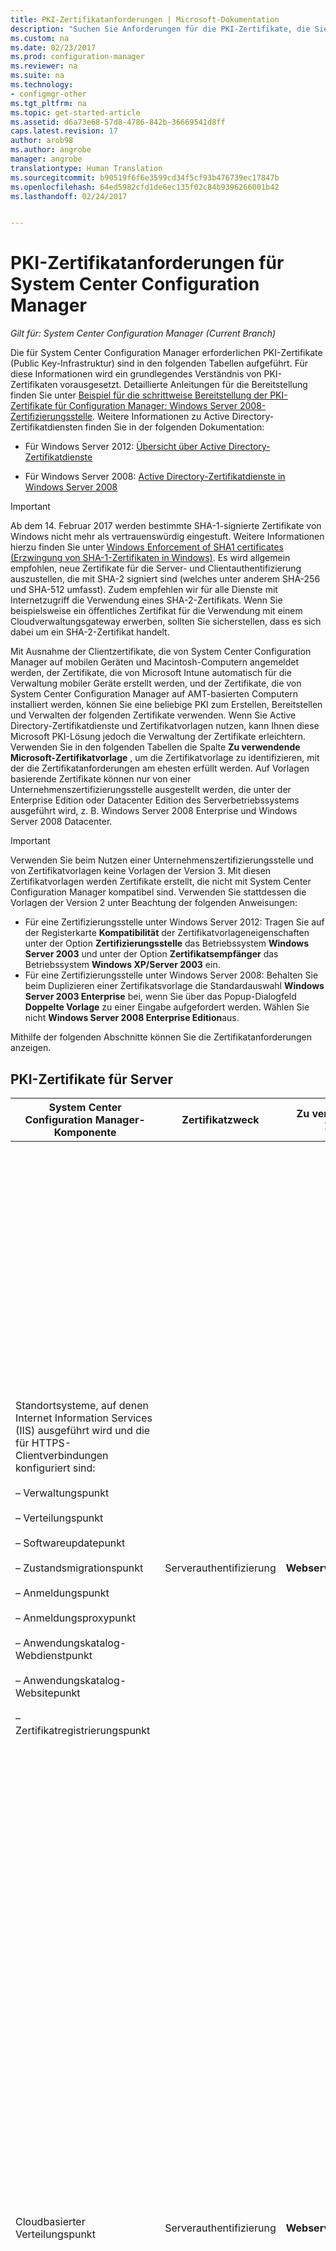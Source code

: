```yaml
---
title: PKI-Zertifikatanforderungen | Microsoft-Dokumentation
description: "Suchen Sie Anforderungen für die PKI-Zertifikate, die Sie möglicherweise für System Center Configuration Manager benötigen."
ms.custom: na
ms.date: 02/23/2017
ms.prod: configuration-manager
ms.reviewer: na
ms.suite: na
ms.technology:
- configmgr-other
ms.tgt_pltfrm: na
ms.topic: get-started-article
ms.assetid: d6a73e68-57d8-4786-842b-36669541d8ff
caps.latest.revision: 17
author: arob98
ms.author: angrobe
manager: angrobe
translationtype: Human Translation
ms.sourcegitcommit: b90519f6f6e3599cd34f5cf93b476739ec17847b
ms.openlocfilehash: 64ed5982cfd1de6ec135f02c84b9396266001b42
ms.lasthandoff: 02/24/2017


---
```

# <a name="pki-certificate-requirements-for-system-center-configuration-manager"></a>PKI-Zertifikatanforderungen für System Center Configuration Manager

*Gilt für: System Center Configuration Manager (Current Branch)*

Die für System Center Configuration Manager erforderlichen PKI-Zertifikate (Public Key-Infrastruktur) sind in den folgenden Tabellen aufgeführt. Für diese Informationen wird ein grundlegendes Verständnis von PKI-Zertifikaten vorausgesetzt. Detaillierte Anleitungen für die Bereitstellung finden Sie unter [Beispiel für die schrittweise Bereitstellung der PKI-Zertifikate für Configuration Manager: Windows Server 2008-Zertifizierungsstelle](/sccm/core/plan-design/network/example-deployment-of-pki-certificates). Weitere Informationen zu Active Directory-Zertifikatdiensten finden Sie in der folgenden Dokumentation:  

-   Für Windows Server 2012: [Übersicht über Active Directory-Zertifikatdienste](http://go.microsoft.com/fwlink/p/?LinkId=286744)  

-   Für Windows Server 2008: [Active Directory-Zertifikatdienste in Windows Server 2008](http://go.microsoft.com/fwlink/p/?LinkId=115018)  

> [!IMPORTANT]  
>  Ab dem 14. Februar 2017 werden bestimmte SHA-1-signierte Zertifikate von Windows nicht mehr als vertrauenswürdig eingestuft. Weitere Informationen hierzu finden Sie unter [Windows Enforcement of SHA1 certificates (Erzwingung von SHA-1-Zertifikaten in Windows)](http://social.technet.microsoft.com/wiki/contents/articles/32288.windows-enforcement-of-sha1-certificates.aspx). Es wird allgemein empfohlen, neue Zertifikate für die Server- und Clientauthentifizierung auszustellen, die mit SHA-2 signiert sind (welches unter anderem SHA-256 und SHA-512 umfasst).
> Zudem empfehlen wir für alle Dienste mit Internetzugriff die Verwendung eines SHA-2-Zertifikats. Wenn Sie beispielsweise ein öffentliches Zertifikat für die Verwendung mit einem Cloudverwaltungsgateway erwerben, sollten Sie sicherstellen, dass es sich dabei um ein SHA-2-Zertifikat handelt.

 Mit Ausnahme der Clientzertifikate, die von System Center Configuration Manager auf mobilen Geräten und Macintosh-Computern angemeldet werden, der Zertifikate, die von Microsoft Intune automatisch für die Verwaltung mobiler Geräte erstellt werden, und der Zertifikate, die von System Center Configuration Manager auf AMT-basierten Computern installiert werden, können Sie eine beliebige PKI zum Erstellen, Bereitstellen und Verwalten der folgenden Zertifikate verwenden. Wenn Sie Active Directory-Zertifikatdienste und Zertifikatvorlagen nutzen, kann Ihnen diese Microsoft PKI-Lösung jedoch die Verwaltung der Zertifikate erleichtern. Verwenden Sie in den folgenden Tabellen die Spalte **Zu verwendende Microsoft-Zertifikatvorlage** , um die Zertifikatvorlage zu identifizieren, mit der die Zertifikatanforderungen am ehesten erfüllt werden. Auf Vorlagen basierende Zertifikate können nur von einer Unternehmenszertifizierungsstelle ausgestellt werden, die unter der Enterprise Edition oder Datacenter Edition des Serverbetriebssystems ausgeführt wird, z. B. Windows Server 2008 Enterprise und Windows Server 2008 Datacenter.  

> [!IMPORTANT]  
>  Verwenden Sie beim Nutzen einer Unternehmenszertifizierungsstelle und von Zertifikatvorlagen keine Vorlagen der Version 3. Mit diesen Zertifikatvorlagen werden Zertifikate erstellt, die nicht mit System Center Configuration Manager kompatibel sind. Verwenden Sie stattdessen die Vorlagen der Version 2 unter Beachtung der folgenden Anweisungen:  
>   
>  -   Für eine Zertifizierungsstelle unter Windows Server 2012: Tragen Sie auf der Registerkarte **Kompatibilität** der Zertifikatvorlageneigenschaften unter der Option **Zertifizierungsstelle** das Betriebssystem **Windows Server 2003** und unter der Option **Zertifikatsempfänger** das Betriebssystem **Windows XP/Server 2003** ein.  
> -   Für eine Zertifizierungsstelle unter Windows Server 2008: Behalten Sie beim Duplizieren einer Zertifikatsvorlage die Standardauswahl **Windows Server 2003 Enterprise** bei, wenn Sie über das Popup-Dialogfeld **Doppelte Vorlage** zu einer Eingabe aufgefordert werden. Wählen Sie nicht **Windows Server 2008 Enterprise Edition**aus.  

 Mithilfe der folgenden Abschnitte können Sie die Zertifikatanforderungen anzeigen.  

##  <a name="BKMK_PKIcertificates_for_servers"></a> PKI-Zertifikate für Server  

|System Center Configuration Manager-Komponente|Zertifikatzweck|Zu verwendende Microsoft-Zertifikatvorlage|Spezifische Informationen im Zertifikat|Verwendung des Zertifikats im System Center Configuration Manager|  
|-------------------------------------|-------------------------|-------------------------------------------|---------------------------------------------|----------------------------------------------------------|  
|Standortsysteme, auf denen Internet Information Services (IIS) ausgeführt wird und die für HTTPS-Clientverbindungen konfiguriert sind:<br /><br /> – Verwaltungspunkt<br /><br /> – Verteilungspunkt<br /><br /> – Softwareupdatepunkt<br /><br /> – Zustandsmigrationspunkt<br /><br /> – Anmeldungspunkt<br /><br /> – Anmeldungsproxypunkt<br /><br /> – Anwendungskatalog-Webdienstpunkt<br /><br /> – Anwendungskatalog-Websitepunkt<br /><br /> – Zertifikatregistrierungspunkt|Serverauthentifizierung|**Webserver**|**Der Wert „Erweiterte Schlüsselverwendung“** muss **Serverauthentifizierung (136155731)**<br /><br /> Wenn das Standortsystem Verbindungen aus dem Internet akzeptiert, muss der „Antragstellername“ oder der „Alternative Antragstellername“ den internetbasierten, vollständig qualifizierten Domänennamen (Fully Qualified Domain Name, FQDN) enthalten.<br /><br /> Wenn das Standortsystem Verbindungen aus dem Intranet akzeptiert, muss der „Antragstellername“ oder der „Alternative Antragstellername“ entweder den Intranet-FQDN (empfohlen) oder den Computernamen enthalten, je nachdem, wie das Standortsystem konfiguriert ist.<br /><br /> Wenn das Standortsystem Verbindungen aus dem Internet und dem Intranet akzeptiert, müssen Internet-FQDN und Intranet-FQDN (oder der Computername) angegeben werden. Als Trennzeichen zwischen den zwei Namen muss das kaufmännische Und-Zeichen (&) verwendet werden.<br /><br /> **Hinweis:** Wenn der Softwareupdatepunkt nur Clientverbindungen aus dem Internet akzeptiert, muss das Zertifikat sowohl den Internet-FQDN als auch den Intranet-FQDN enthalten.<br /><br /> Der SHA-2-Hashalgorithmus wird unterstützt.<br /><br /> Für dieses Zertifikat ist in System Center Configuration Manager keine maximal unterstützte Schlüssellänge angegeben. Informationen zu Problemen hinsichtlich der Schlüssellänge dieses Zertifikats finden Sie in der PKI- und IIS-Dokumentation.|Dieses Zertifikat muss sich im privaten Speicher des Computerzertifikatspeichers befinden.<br /><br /> Das Webserverzertifikat wird zur Authentifizierung dieser Server auf dem Client und zur Verschlüsselung aller Daten mit SSL (Secure Sockets Layer) verwendet, die zwischen dem Client und diesen Servern übertragen werden.|  
|Cloudbasierter Verteilungspunkt|Serverauthentifizierung|**Webserver**|**Der Wert „Erweiterte Schlüsselverwendung“** muss **Serverauthentifizierung (136155731)**<br /><br /> Der Antragstellername muss für die jeweilige Instanz des cloudbasierten Verteilungspunkts einen vom Kunden definierten Dienstnamen und Domänennamen im FQDN-Format als allgemeinen Namen enthalten.<br /><br /> Der private Schlüssel muss exportierbar sein.<br /><br /> Der SHA-2-Hashalgorithmus wird unterstützt.<br /><br /> Unterstützte Schlüssellängen: 2048 Bits.|Dieses Dienstzertifikat wird zur Authentifizierung des cloudbasierten Verteilungspunktdiensts für Configuration Manager-Clients und zur Verschlüsselung aller Daten per SSL (Secure Sockets Layer) verwendet, die zwischen diesen Komponenten übertragen werden. Dieses Zertifikat muss in einem öffentlichen Schlüsselzertifikatstandard-Format (Public Key Certificate Standard, PKCS #12) exportiert werden, und das Kennwort muss bekannt sein, damit es importiert werden kann, wenn Sie einen cloudbasierten Verteilungspunkt erstellen.<br /><br /> **Hinweis:** Dieses Zertifikat wird zusammen mit dem Microsoft Azure-Verwaltungszertifikat verwendet. Weitere Informationen zu diesem Zertifikat finden Sie unter [Übersicht über Zertifikate für Azure Cloud Services](http://go.microsoft.com/fwlink/p/?LinkId=220281) und [Gewusst wie: Hinzufügen eines Verwaltungszertifikats zu einem Windows Azure-Abonnement im Abschnitt zur Windows Azure-Plattform in der MSDN Library](http://go.microsoft.com/fwlink/?LinkId=241722) im Abschnitt zur Microsoft Azure-Plattform in der MSDN Library.|  
|Standortsystemserver, auf denen Microsoft SQL Server ausgeführt wird|Serverauthentifizierung|**Web server**|**Der Wert „Erweiterte Schlüsselverwendung“** muss **Serverauthentifizierung (136155731)**<br /><br /> Der Antragstellername muss den vollqualifizierten Intranet-Domänennamen (FQDN) enthalten.<br /><br /> Der SHA-2-Hashalgorithmus wird unterstützt.<br /><br /> Es wird eine maximale Schlüssellänge von 2048 Bits unterstützt.|Dieses Zertifikat muss sich im privaten Speicher des Computerzertifikatspeichers befinden. Es wird von System Center Configuration Manager automatisch in den Speicher für vertrauenswürdige Personen für solche Server in der System Center Configuration Manager-Hierarchie kopiert, für die möglicherweise eine Vertrauensstellung mit dem Server hergestellt werden muss.<br /><br /> Diese Zertifikate werden für die Server-zu-Server-Authentifizierung verwendet.|  
|SQL Server-Cluster: Standortsystemserver, auf denen Microsoft SQL Server ausgeführt wird|Serverauthentifizierung|**Web server**|**Der Wert „Erweiterte Schlüsselverwendung“** muss **Serverauthentifizierung (136155731)**<br /><br /> Der Antragstellername muss den vollqualifizierten Intranet-Domänennamen (FQDN) des Clusters enthalten.<br /><br /> Der private Schlüssel muss exportierbar sein.<br /><br /> Das Zertifikat muss einen Gültigkeitszeitraum von mindestens zwei Jahren aufweisen, wenn Sie System Center Configuration Manager für die Verwendung des SQL Server-Clusters konfigurieren.<br /><br /> Der SHA-2-Hashalgorithmus wird unterstützt.<br /><br /> Es wird eine maximale Schlüssellänge von 2048 Bits unterstützt.|Nachdem Sie dieses Zertifikat auf einem Knoten im Cluster angefordert und installiert haben, exportieren Sie das Zertifikat und importieren es dann in jeden Knoten des SQL Server-Clusters.<br /><br /> Dieses Zertifikat muss sich im privaten Speicher des Computerzertifikatspeichers befinden. Es wird von System Center Configuration Manager automatisch in den Speicher für vertrauenswürdige Personen für solche Server in der System Center Configuration Manager-Hierarchie kopiert, für die möglicherweise eine Vertrauensstellung mit dem Server hergestellt werden muss.<br /><br /> Diese Zertifikate werden für die Server-zu-Server-Authentifizierung verwendet.|  
|Standortsystemüberwachung für die folgenden Standortsystemrollen:<br /><br /> Verwaltungspunkt<br /><br /> Zustandsmigrationspunkt|Clientauthentifizierung|**Arbeitsstationsauthentifizierung**|**Der Wert „Erweiterte Schlüsselverwendung“** muss **Clientauthentifizierung (136155732)**<br /><br /> Computer müssen einen eindeutigen Wert im Feld Antragstellername oder Alternativer Antragstellername aufweisen.<br /><br /> **Hinweis:** Wenn Sie mehrere Werte für den alternativen Antragstellernamen verwenden, wird nur der erste Wert verwendet.<br /><br /> Der SHA-2-Hashalgorithmus wird unterstützt.<br /><br /> Es wird eine maximale Schlüssellänge von 2048 Bits unterstützt.|Dieses Zertifikat ist auf den aufgelisteten Standortsystemservern erforderlich. Dies ist selbst dann der Fall, wenn der System Center Configuration Manager-Client nicht installiert ist, damit die Integrität dieser Standortsystemrollen überwacht und dem Standort berichtet werden kann.<br /><br /> Das Zertifikat für die Standortsysteme muss sich im privaten Speicher des Computerzertifikatspeichers befinden.|  
|Server, auf denen das System Center Configuration Manager-Richtlinienmodul mit dem Rollendienst „Registrierungsdienst für Netzwerkgeräte“ ausgeführt wird.|Clientauthentifizierung|Arbeitsstationsauthentifizierung|**Der Wert „Erweiterte Schlüsselverwendung“** muss **Clientauthentifizierung (136155732)**<br /><br /> Es gelten keine speziellen Anforderungen für den Zertifikatantragsteller oder den alternativen Antragstellernamen (Subject Alternative Name, SAN). Sie können ein Zertifikat für mehrere Verteilungspunkte auf mehreren Servern verwenden, auf denen der Registrierungsdienst für Netzwerkgeräte ausgeführt wird.<br /><br /> Die Hashalgorithmen SHA-2 und SHA-3 werden unterstützt.<br /><br /> Unterstützte Schlüssellängen: 1024 Bits und 2048 Bits.||  
|Standortsysteme mit installiertem Verteilungspunkt|Clientauthentifizierung|**Arbeitsstationsauthentifizierung**|**Der Wert „Erweiterte Schlüsselverwendung“** muss **Clientauthentifizierung (136155732)**<br /><br /> Es gelten keine speziellen Anforderungen für den Zertifikatantragsteller oder den alternativen Antragstellernamen (Subject Alternative Name, SAN). Sie können ein Zertifikat für mehrere Verteilungspunkte verwenden. Es wird jedoch ein anderes Zertifikat für jeden Verteilungspunkt empfohlen.<br /><br /> Der private Schlüssel muss exportierbar sein.<br /><br /> Der SHA-2-Hashalgorithmus wird unterstützt.<br /><br /> Es wird eine maximale Schlüssellänge von 2048 Bits unterstützt.|Von diesem Zertifikat werden zwei Zwecke erfüllt:<br /><br /> – Durch das Zertifikat wird der Verteilungspunkt gegenüber einem HTTPS-fähigen Verwaltungspunkt authentifiziert, bevor vom Verteilungspunkt Statusmeldungen gesendet werden.<br /><br /> – Wenn die Verteilungspunktoption **PXE-Unterstützung für Clients aktivieren** ausgewählt ist, wird das Zertifikat an Computer gesendet. Wenn in den Tasksequenzen des Bereitstellungsprozesses für das Betriebssystem Clientaktionen enthalten sind, wie z.B. Clientrichtlinienabruf oder das Senden von Inventarinformationen, kann somit von den Clientcomputern während der Bereitstellung des Betriebssystems eine Verbindung mit HTTPS-fähigen Verwaltungspunkten hergestellt werden.<br /><br /> Dieses Zertifikat wird nur für die Dauer der Betriebssystembereitstellung verwendet und wird nicht auf dem Client installiert. Aufgrund dieser temporären Verwendung kann dasselbe Zertifikat für jede Betriebssystembereitstellung verwendet werden, wenn Sie nur ein Clientzertifikat verwenden möchten.<br /><br /> Dieses Zertifikat muss in einem öffentlichen Schlüsselzertifikatstandard-Format (Public Key Certificate Standard, PKCS #12) exportiert werden, und das Kennwort muss bekannt sein, damit es in die Eigenschaften des Verteilungspunkts importiert werden kann.<br /><br /> **Hinweis:** Die Anforderungen für dieses Zertifikat sind identisch mit denen des Clientzertifikats für Startabbilder zum Bereitstellen von Betriebssystemen. Da die Anforderungen identisch sind, können Sie die gleiche Zertifikatdatei verwenden.|  
|Out-of-Band-Dienstpunkt|AMT-Bereitstellung|**Webserver** (geändert)|Der Wert**Erweiterte Schlüsselverwendung** muss **Serverauthentifizierung (1.3.6.1.5.5.7.3.1)** und den folgenden Objektbezeichner enthalten: **2.16.840.1.113741.1.2.3**.<br /><br /> Der Antragstellername muss den FQDN des Servers enthalten, von dem der Out-of-Band-Dienstpunkt gehostet wird.<br /><br /> **Hinweis:** Wenn Sie ein AMT-Bereitstellungszertifikat von einer externen Zertifizierungsstelle statt von einer eigenen internen Zertifizierungsstelle anfordern, und die Objekt-ID 2.16.840.1.113741.1.2.3 für die AMT-Bereitstellung von dieser Zertifizierungsstelle nicht unterstützt wird, können Sie alternativ folgende Textzeichenfolge als OU-Attribut im Zertifikatantragstellernamen angeben: **Intel(R) Client Setup Certificate**. Zusätzlich zum FQDN des Servers, von dem der Out-of-Band-Dienstpunkt gehostet wird, muss unter genauer Beachtung der Groß-/Kleinschreibung und ohne einen abschließenden Punkt exakt diese Textzeichenfolge (in Englisch) verwendet werden.<br /><br /> Unterstützte Schlüssellängen: 1024 und 2048. Für AMT 6.0 und spätere Versionen wird auch eine Schlüssellänge von 4096 Bits unterstützt.|Dieses Zertifikat befindet sich im privaten Speicher innerhalb des Computerzertifikatspeichers des Standortsystemservers für den Out-of-Band-Dienstpunkt.<br /><br /> Dieses AMT-Bereitstellungszertifikat dient zum Vorbereiten von Computern für die Out-of-Band-Verwaltung.<br /><br /> Sie müssen dieses Zertifikat von einer Zertifizierungsstelle anfordern, die AMT-Bereitstellungszertifikate bereitstellt, und die BIOS-Erweiterung für die Intel AMT-basierten Computer muss für die Verwendung des Zertifikatfingerabdrucks des Stammzertifikats (auch als Zertifikathash bezeichnet) für dieses Bereitstellungszertifikat konfiguriert werden.<br /><br /> VeriSign ist ein typisches Beispiel für eine externe Zertifizierungsstelle, die AMT-Bereitstellungszertifikate bereitstellt. Sie können jedoch auch eine interne Zertifizierungsstelle verwenden.<br /><br /> Installieren Sie das Zertifikat auf dem Server, von dem der Out-of-Band-Dienstpunkt gehostet wird. Dieser muss erfolgreich mit der Stammzertifizierungsstelle für das Zertifikat verkettet werden können. (Das Stammzertifizierungsstellen-Zertifikat und Zwischenzertifizierungsstellen-Zertifikat für VeriSign sind standardmäßig unter Windows installiert.)|  
|Standortsystemserver, auf dem der Microsoft Intune-Connector ausgeführt wird|Clientauthentifizierung|Nicht zutreffend: Dieses Zertifikat wird von Intune automatisch erstellt.|Der Wert Erweiterte Schlüsselverwendung enthält Clientauthentifizierung (1.3.6.1.5.5.7.3.2).<br /><br /> Mithilfe von drei benutzerdefinierten Erweiterungen wird das Intune-Abonnement des Kunden eindeutig identifiziert.<br /><br /> Die Schlüsselgröße beträgt 2048 Bit, und es wird der SHA-1-Hashalgorithmus verwendet.<br /><br /> **Hinweis:** Sie können diese Einstellungen nicht ändern: Diese Informationen werden nur zu Informationszwecken bereitgestellt.|Dieses Zertifikat wird automatisch angefordert und in der Configuration Manager-Datenbank installiert, wenn Sie Microsoft Intune abonnieren. Wenn Sie den Microsoft Intune-Connector installieren, wird dieses Zertifikat auf dem Standortsystemserver installiert, auf dem der Microsoft Intune-Connector ausgeführt wird. Er wird im Zertifikatspeicher des Computers installiert.<br /><br /> Dieses Zertifikat wird zum Authentifizieren der Configuration Manager-Hierarchie für Microsoft Intune mithilfe des Microsoft Intune-Connectors verwendet. Für alle Daten, die zwischen diesen Komponenten übertragen werden, wird eine SSL-Verbindung (Secure Sockets Layer) genutzt.|  

###  <a name="BKMK_PKIcertificates_for_proxyservers"></a> Proxywebserver für internetbasierte Clientverwaltung  
 Wenn der Standort die internetbasierte Clientverwaltung unterstützt und Sie einen Proxywebserver mit SSL-Tunnelabschluss (Bridging) für eingehende Internetverbindungen verwenden, verfügt der Proxywebserver über die in der folgenden Tabelle aufgelisteten Zertifikatanforderungen.  

> [!NOTE]  
>  Wenn Sie einen Proxywebserver ohne SSL-Tunnelabschluss (Tunneling) verwenden, sind für den Proxywebserver keine weiteren Zertifikate erforderlich.  

|Netzwerkinfrastrukturkomponente|Zertifikatzweck|Zu verwendende Microsoft-Zertifikatvorlage|Spezifische Informationen im Zertifikat|Verwendung des Zertifikats im System Center Configuration Manager|  
|--------------------------------------|-------------------------|-------------------------------------------|---------------------------------------------|----------------------------------------------------------|  
|Proxywebserver, von denen Clientverbindungen über das Internet akzeptiert werden|Serverauthentifizierung und Clientauthentifizierung|1. <br />                        **Webserver**<br /><br /> 2. <br />                        **Arbeitsstationsauthentifizierung**|Internet-FQDN im Feld „Antragstellername“ oder „Alternativer Antragstellername“ (wenn Sie Microsoft-Zertifikatsvorlagen verwenden, ist der „Alternative Antragstellername“ nur für die Arbeitsstationsvorlage verfügbar).<br /><br /> Der SHA-2-Hashalgorithmus wird unterstützt.|Mithilfe dieses Zertifikats werden die folgenden Server auf Internetclients authentifiziert und alle Daten, die zwischen dem Client und diesem Server übertragen werden, mit SSL (Secure Sockets Layer) verschlüsselt:<br /><br /> – Internetbasierter Verwaltungspunkt<br /><br /> – Internetbasierter Verteilungspunkt<br /><br /> – Internetbasierter Softwareupdatepunkt<br /><br /> Die Clientauthentifizierung dient dazu, Clientverbindungen zwischen System Center Configuration Manager-Clients und den internetbasierten Standortsystemen herzustellen.|  

##  <a name="BKMK_PKIcertificates_for_clients"></a> PKI-Zertifikate für Clients  

|System Center Configuration Manager-Komponente|Zertifikatzweck|Zu verwendende Microsoft-Zertifikatvorlage|Spezifische Informationen im Zertifikat|Verwendung des Zertifikats in System Center Configuration Manager|  
|-------------------------------------|-------------------------|-------------------------------------------|---------------------------------------------|----------------------------------------------------------|  
|Windows-Clientcomputer|Clientauthentifizierung|**Arbeitsstationsauthentifizierung**|**Der Wert „Erweiterte Schlüsselverwendung“** muss **Clientauthentifizierung (136155732)**<br /><br /> Clientcomputer müssen einen eindeutigen Wert im Feld Antragstellername oder Alternativer Antragstellername aufweisen.<br /><br /> **Hinweis:** Wenn Sie mehrere Werte für den alternativen Antragstellernamen verwenden, wird nur der erste Wert verwendet.<br /><br /> Der SHA-2-Hashalgorithmus wird unterstützt.<br /><br /> Es wird eine maximale Schlüssellänge von 2048 Bits unterstützt.|System Center Configuration Manager sucht standardmäßig im privaten Speicher des Computerzertifikatspeichers nach Computerzertifikaten.<br /><br /> Mit Ausnahme des Softwareupdatepunkts und des Anwendungskatalog-Websitepunkts wird der Client über dieses Zertifikat bei Standortsystemservern authentifiziert, auf denen IIS ausgeführt wird und die zur Verwendung von HTTPS konfiguriert sind.|  
|Clients für mobile Geräte|Clientauthentifizierung|**Authentifizierte Sitzung**|**Der Wert „Erweiterte Schlüsselverwendung“** muss **Clientauthentifizierung (136155732)**<br /><br /> SHA-1<br /><br /> Es wird eine maximale Schlüssellänge von 2048 Bits unterstützt.<br /><br /> **Hinweise:**<br /><br /> – Diese Zertifikate müssen das Format „DER-codiertes binäres X.509“ (Distinguished Encoding Rules) aufweisen.<br /><br /> – Das Format „Base64-codiertes X.509“ wird nicht unterstützt.|Über dieses Zertifikat wird der Client für mobile Geräte bei den Standortsystemservern authentifiziert, mit denen die Kommunikation stattfindet, wie z. B. Verwaltungs- und Verteilungspunkte.|  
|Startabbilder zum Bereitstellen von Betriebssystemen|Clientauthentifizierung|**Arbeitsstationsauthentifizierung**|**Der Wert „Erweiterte Schlüsselverwendung“** muss **Clientauthentifizierung (136155732)**<br /><br /> Es gelten keine speziellen Anforderungen für den Zertifikatantragsteller oder den alternativen Antragstellernamen (Subject Alternative Name, SAN). Sie können ein Zertifikat für alle Startabbilder verwenden.<br /><br /> Der private Schlüssel muss exportierbar sein.<br /><br /> Der SHA-2-Hashalgorithmus wird unterstützt.<br /><br /> Es wird eine maximale Schlüssellänge von 2048 Bits unterstützt.|Das Zertifikat wird verwendet, wenn Tasksequenzen bei der Betriebssystembereitstellung Clientaktionen erfordern, z. B. den Clientrichtlinienabruf oder das Senden von Inventurinformationen.<br /><br /> Dieses Zertifikat wird nur für die Dauer der Betriebssystembereitstellung verwendet und wird nicht auf dem Client installiert. Aufgrund dieser temporären Verwendung kann dasselbe Zertifikat für jede Betriebssystembereitstellung verwendet werden, wenn Sie nur ein Clientzertifikat verwenden möchten.<br /><br /> Dieses Zertifikat muss in einem öffentlichen Schlüsselzertifikatstandard-Format (Public Key Certificate Standard, PKCS #12) exportiert werden, und das Kennwort muss bekannt sein, damit es in die System Center Configuration Manager-Startimages importiert werden kann.<br /><br /> Dieses Zertifikat gilt temporär für die Tasksequenz und nicht verwendet, um den Client zu installieren. Wenn Sie über eine ausschließliche HTTPS-Umgebung verfügen, muss der Client ein gültiges Zertifikat besitzen, damit er mit dem Standort kommunizieren und die Bereitstellung fortgesetzt werden kann. Das Clientzertifikat kann automatisch vom Client generiert werden, wenn er dem Active Directory hinzugefügt wird, oder Sie können ein Clientzertifikat mit einer anderen Methode installieren.<br /><br /> **Hinweis:** Die Anforderungen für dieses Zertifikat sind identisch mit denen des Serverzertifikats für Standortsysteme mit installiertem Verteilungspunkt. Da die Anforderungen identisch sind, können Sie die gleiche Zertifikatdatei verwenden.|  
|Macintosh-Clientcomputer|Clientauthentifizierung|Für die System Center Configuration Manager-Registrierung: **Authentifizierte Sitzung**<br /><br /> Für die von unabhängige Zertifikatinstallation: **Arbeitsstationsauthentifizierung**|**Der Wert „Erweiterte Schlüsselverwendung“** muss **Clientauthentifizierung (136155732)**<br /><br /> Wenn unter System Center Configuration Manager ein Benutzerzertifikat erstellt wird, wird der Wert für den Antragsteller des Zertifikats automatisch mit dem Benutzernamen der Person gefüllt, die den Macintosh-Computer registriert.<br /><br /> Für eine Zertifikatinstallation, bei der keine System Center Configuration Manager-Anmeldung verwendet wird, sondern ein Computerzertifikat unabhängig von System Center Configuration Manager bereitgestellt wird, muss der Wert für den Antragsteller des Zertifikats eindeutig sein. Geben Sie beispielsweise den vollqualifizierten Domänennamen (FQDN) des Computers an.<br /><br /> Das Feld für den alternativen Antragstellernamen wird nicht unterstützt.<br /><br /> Der SHA-2-Hashalgorithmus wird unterstützt.<br /><br /> Es wird eine maximale Schlüssellänge von 2048 Bits unterstützt.|Über dieses Zertifikat wird der Macintosh-Clientcomputer bei den Standortsystemservern authentifiziert, mit denen die Kommunikation stattfindet, z. B. Verwaltungs- und Verteilungspunkte.|  
|Linux- und UNIX-Clientcomputer|Clientauthentifizierung|**Arbeitsstationsauthentifizierung**|**Der Wert „Erweiterte Schlüsselverwendung“** muss **Clientauthentifizierung (136155732)**<br /><br /> Das Feld für den alternativen Antragstellernamen wird nicht unterstützt.<br /><br /> Der private Schlüssel muss exportierbar sein.<br /><br /> Der SHA-2-Hashalgorithmus wird unterstützt, wenn das Betriebssystem des Clients SHA-2 unterstützt. Weitere Informationen finden Sie im Abschnitt [Linux- und UNIX-Betriebssysteme, die SHA-256 nicht unterstützen](../../../core/clients/deploy/plan/planning-for-client-deployment-to-linux-and-unix-computers.md#BKMK_NoSHA-256) des Themas [Planen der Clientbereitstellung auf Linux- und UNIX-Computern in System Center Configuration Manager](../../../core/clients/deploy/plan/planning-for-client-deployment-to-linux-and-unix-computers.md).<br /><br /> Unterstützte Schlüssellängen: 2048 Bits.<br /><br /> **Hinweis:** Diese Zertifikate müssen das Format „DER-codiertes binäres X.509“ (Distinguished Encoding Rules) aufweisen. Das Format „Base64-codiertes X.509“ wird nicht unterstützt.|Über dieses Zertifikat wird der Macintosh-Clientcomputer bei den Standortsystemservern authentifiziert, mit denen die Kommunikation stattfindet, z. B. Verwaltungs- und Verteilungspunkte. Dieses Zertifikat muss in einem öffentlichen Schlüsselzertifikatstandard-Format (Public Key Certificate Standard, PKCS#12) exportiert werden, und das Kennwort muss bekannt sein, damit Sie es für den Client angeben können, wenn Sie das PKI-Zertifikat angeben.<br /><br /> Weitere Informationen finden Sie im Abschnitt [Planen der Sicherheit und Zertifikate für Linux- und UNIX-Server](../../../core/clients/deploy/plan/planning-for-client-deployment-to-linux-and-unix-computers.md#BKMK_SecurityforLnU) des Themas [Planen der Clientbereitstellung auf Linux- und UNIX-Computern in System Center Configuration Manager](../../../core/clients/deploy/plan/planning-for-client-deployment-to-linux-and-unix-computers.md).|  
|– Stammzertifikate von Zertifizierungsstellen (CA) für die folgenden Szenarien:<br /><br /> – Betriebssystembereitstellung<br /><br /> – Anmeldung mobiler Geräte<br /><br /> – RADIUS-Serverauthentifizierung für Intel AMT-basierte Computer<br /><br /> – Authentifizierung von Clientzertifikaten|Zertifikatkette zu einer vertrauenswürdigen Quelle|Nicht zutreffend.|Standardstammzertifikat einer Zertifizierungsstelle|Das Stammzertifikat einer Zertifizierungsstelle muss bereitgestellt werden, wenn die Zertifikate des Kommunikationsservers von Clients mit einer vertrauenswürdigen Quelle verkettet werden müssen. Dies gilt in den folgenden Szenarien:<br /><br /> – Wenn bei der Bereitstellung eines Betriebssystems Tasksequenzen ausgeführt werden, um eine Verbindung zwischen dem Clientcomputer und einem Verwaltungspunkt herzustellen, der für die Verwendung von HTTPS konfiguriert ist.<br /><br /> – Wenn Sie ein mobiles Gerät für die Verwaltung von System Center Configuration Manager registrieren.<br /><br /> – Wenn Sie für AMT-basierte Computer 802.1X-Authentifizierung verwenden und eine Datei für das Stammzertifikat des RADIUS-Servers angeben möchten.<br /><br /> Darüber hinaus muss das Stammzertifikat einer Zertifizierungsstelle für Clients bereitgestellt werden, wenn die Clientzertifikate von einer anderen Zertifizierungsstellenhierarchie ausgestellt wurden als die Verwaltungspunktzertifikate.|  
|Intel AMT-basierte Computer|Serverauthentifizierung|**Webserver** (geändert)<br /><br /> Sie müssen den Antragstellernamen für **Aus diesen Informationen in Active Directory erstellen**konfigurieren und dann für **Format des Antragstellernamens** die Option **Allgemeiner Name**auswählen.<br /><br /> Sie müssen der universellen Sicherheitsgruppe, die Sie in den Eigenschaften der Out-of-Band-Verwaltungskomponente angeben, die Berechtigungen **Lesen** und **Anmelden** gewähren.|**Der Wert „Erweiterte Schlüsselverwendung“** muss **Serverauthentifizierung (136155731)**<br /><br /> Der Antragstellername muss den FQDN für den AMT-basierten Computer enthalten, der automatisch von den Active Directory-Domänendiensten bereitgestellt wird.|Dieses Zertifikat befindet sich im permanenten Arbeitsspeicher des Verwaltungscontrollers des Computers und kann unter Windows nicht angezeigt werden.<br /><br /> Jeder Intel AMT-basierte Computer fordert dieses Zertifikat während der AMT-Bereitstellung und für nachfolgende Updates an. Wenn Sie die AMT-Bereitstellungsinformationen von diesen Computern entfernen, wird dieses Zertifikat gesperrt.<br /><br /> Bei der Installation dieses Zertifikats auf Intel AMT-basierten Computern wird auch die Zertifikatkette zur Stammzertifizierungsstelle installiert. Von AMT-basierten Computern werden keine Zertifizierungsstellenzertifikate unterstützt, deren Schlüssellänge 2048 Bits überschreitet.<br /><br /> Wenn das Zertifikat auf Intel AMT-basierten Computern installiert ist, werden dadurch die AMT-basierten Computer für den Standortsystemserver des Out-of-Band-Dienstpunkts und für Computer authentifiziert, auf denen die Out-of-Band-Verwaltungskonsole ausgeführt wird, und alle Datenübertragungen zwischen den Computern werden durch Transport Layer Security (TLS) geschützt.|  
|Intel AMT 802.1X-Clientzertifikat|Clientauthentifizierung|**Arbeitsstationsauthentifizierung**<br /><br /> Sie müssen den Antragstellernamen für **Aus diesen Informationen in Active Directory erstellen**konfigurieren und dann für **Format des Antragstellernamens** die Option **Allgemeiner Name**auswählen, den DNS-Namen löschen und den Benutzerprinzipalnamen (UPN) für den alternativen Antragstellernamen auswählen.<br /><br /> Sie müssen der universellen Sicherheitsgruppe, die Sie in den Eigenschaften der Out-of-Band-Verwaltungskomponente angeben, die Berechtigungen **Lesen** und **Anmelden** für diese Zertifikatvorlage gewähren.|**Der Wert „Erweiterte Schlüsselverwendung“** muss **Clientauthentifizierung (136155732)**<br /><br /> Der Antragstellername muss den FQDN für den AMT-basierten Computer enthalten und der alternative Antragstellername den UPN.<br /><br /> Maximal unterstützte Schlüssellänge: 2048 Bits.|Dieses Zertifikat befindet sich im permanenten Arbeitsspeicher des Verwaltungscontrollers des Computers und kann unter Windows nicht angezeigt werden.<br /><br /> Jeder Intel AMT-basierte Computer kann dieses Zertifikat während der AMT-Bereitstellung anfordern, jedoch wird dieses Zertifikat durch die Entfernung der AMT-Bereitstellungsinformationen nicht gesperrt.<br /><br /> Nach der Installation des Zertifikats auf AMT-basierten Computern authentifiziert dieses Zertifikat die AMT-basierten Computer gegenüber dem RADIUS-Server, damit sie für den Netzwerkzugriff autorisiert werden können.|  
|Durch Microsoft Intune registrierte mobile Geräte|Clientauthentifizierung|Nicht zutreffend: Dieses Zertifikat wird von Intune automatisch erstellt.|Der Wert Erweiterte Schlüsselverwendung enthält Clientauthentifizierung (1.3.6.1.5.5.7.3.2).<br /><br /> Mithilfe von drei benutzerdefinierten Erweiterungen wird das Intune-Abonnement des Kunden eindeutig identifiziert.<br /><br /> Benutzer können den Wert Antragsteller des Zertifikats während der Anmeldung angeben. Dieser Wert wird von Intune jedoch nicht verwendet, um das Gerät zu identifizieren.<br /><br /> Die Schlüsselgröße beträgt 2048 Bit, und es wird der SHA-1-Hashalgorithmus verwendet.<br /><br /> **Hinweis:** Sie können diese Einstellungen nicht ändern: Diese Informationen werden nur zu Informationszwecken bereitgestellt.|Dieses Zertifikat wird automatisch angefordert und installiert, wenn authentifizierte Benutzer ihre mobilen Geräte bei Microsoft Intune registrieren. Das resultierende Zertifikat auf dem Gerät befindet sich im Computerspeicher und dient zum Authentifizieren des angemeldeten mobilen Geräts bei Intune, damit es danach verwaltet werden kann.<br /><br /> Aufgrund der benutzerdefinierten Erweiterungen im Zertifikat ist die Authentifizierung auf das Intune-Abonnement beschränkt, das für die Organisation eingerichtet wurde.|


